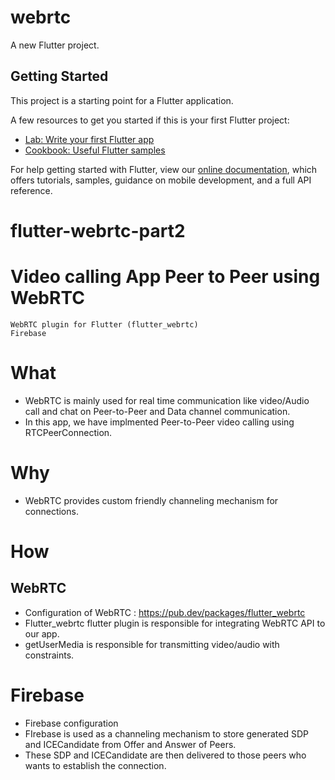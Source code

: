 # webrtc

A new Flutter project.

## Getting Started

This project is a starting point for a Flutter application.

A few resources to get you started if this is your first Flutter project:

- [Lab: Write your first Flutter app](https://flutter.dev/docs/get-started/codelab)
- [Cookbook: Useful Flutter samples](https://flutter.dev/docs/cookbook)

For help getting started with Flutter, view our
[online documentation](https://flutter.dev/docs), which offers tutorials,
samples, guidance on mobile development, and a full API reference.
# flutter-webrtc-part2
# Video calling App Peer to Peer using WebRTC

	WebRTC plugin for Flutter (flutter_webrtc)
	Firebase 

# What
- WebRTC is mainly used for real time communication like video/Audio call and chat on Peer-to-Peer and Data channel communication.
- In this app, we have implmented Peer-to-Peer video calling using RTCPeerConnection.

# Why 
- WebRTC provides custom friendly channeling mechanism for connections.

# How
## WebRTC
- Configuration of WebRTC  : https://pub.dev/packages/flutter_webrtc
- Flutter_webrtc flutter plugin is responsible for integrating WebRTC API to our app.
- getUserMedia is responsible for transmitting video/audio with constraints.

# Firebase
- Firebase configuration
- FIrebase is used as a channeling mechanism to store generated SDP and ICECandidate from Offer and Answer of Peers.
- These SDP and ICECandidate are then delivered to those peers who wants to establish the connection.
